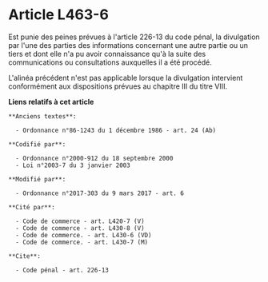 # Article L463-6

Est punie des peines prévues à l'article 226-13 du code pénal, la divulgation par l'une des parties des informations
concernant une autre partie ou un tiers et dont elle n'a pu avoir connaissance qu'à la suite des communications ou
consultations auxquelles il a été procédé.

L'alinéa précédent n'est pas applicable lorsque la divulgation  intervient conformément aux dispositions prévues au chapitre
III du  titre VIII.

**Liens relatifs à cet article**

	**Anciens textes**:

	  - Ordonnance n°86-1243 du 1 décembre 1986 - art. 24 (Ab)

	**Codifié par**:

	  - Ordonnance n°2000-912 du 18 septembre 2000
	  - Loi n°2003-7 du 3 janvier 2003

	**Modifié par**:

	  - Ordonnance n°2017-303 du 9 mars 2017 - art. 6

	**Cité par**:

	  - Code de commerce - art. L420-7 (V)
	  - Code de commerce - art. L430-8 (V)
	  - Code de commerce. - art. L430-6 (VD)
	  - Code de commerce. - art. L430-7 (M)

	**Cite**:

	  - Code pénal - art. 226-13
